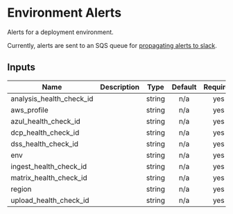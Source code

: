 # Environment Alerts

Alerts for a deployment environment.

Currently, alerts are sent to an SQS queue for [propagating alerts to slack](https://github.com/HumanCellAtlas/logs/tree/master/apps/cwl_to_slack).

<!-- START -->
## Inputs

| Name | Description | Type | Default | Required |
|------|-------------|:----:|:-----:|:-----:|
| analysis\_health\_check\_id |  | string | n/a | yes |
| aws\_profile |  | string | n/a | yes |
| azul\_health\_check\_id |  | string | n/a | yes |
| dcp\_health\_check\_id |  | string | n/a | yes |
| dss\_health\_check\_id |  | string | n/a | yes |
| env |  | string | n/a | yes |
| ingest\_health\_check\_id |  | string | n/a | yes |
| matrix\_health\_check\_id |  | string | n/a | yes |
| region |  | string | n/a | yes |
| upload\_health\_check\_id |  | string | n/a | yes |

<!-- END -->
